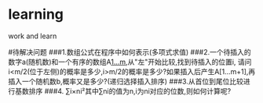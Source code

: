 # learning
work and learn

#待解决问题
###1.数组公式在程序中如何表示(多项式求值)
###2.一个待插入的数字a(随机数)和一个有序的数组A[1...m](从小到大),从"左"开始比较,找到待插入的位置i,
  请问i<m/2(位于左侧)的概率是多少,i>m/2的概率是多少?如果插入后产生A[1...m+1],再插入一个随机数b,概率又是多少?(递归选择插入排序)
###3.从首位到尾位比较进行基数排序
###4. ∑i×ni²其中∑ni的值为n,i为ni对应的位数,则如何计算呢?
